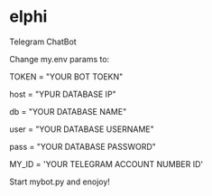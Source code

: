 # elphi
Telegram ChatBot

Change my.env params to:

TOKEN = "YOUR BOT TOEKN"

host = "YPUR DATABASE IP"

db = "YOUR DATABASE NAME"

user = "YOUR DATABASE USERNAME"

pass = "YOUR DATABASE PASSWORD"

MY_ID = 'YOUR TELEGRAM ACCOUNT NUMBER ID'

Start mybot.py and enojoy!
